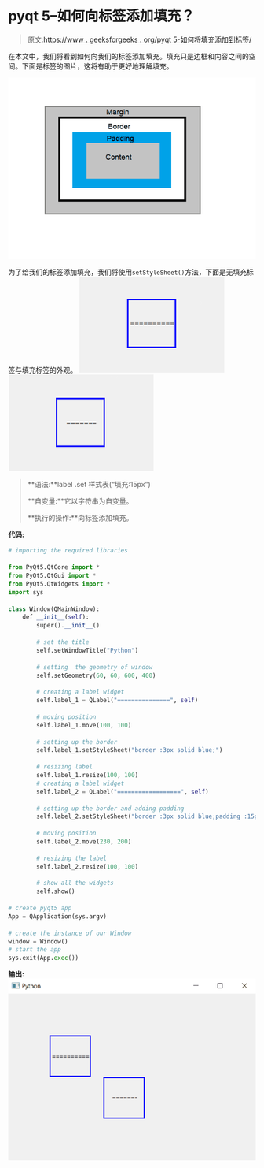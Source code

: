# pyqt 5–如何向标签添加填充？

> 原文:[https://www . geeksforgeeks . org/pyqt 5-如何将填充添加到标签/](https://www.geeksforgeeks.org/pyqt5-how-to-add-padding-to-a-label/)

在本文中，我们将看到如何向我们的标签添加填充。填充只是边框和内容之间的空间。下面是标签的图片，这将有助于更好地理解填充。

![](img/995614c2e42c343b395ea586ae47d44a.png)

为了给我们的标签添加填充，我们将使用`setStyleSheet()`方法，下面是无填充标签与填充标签的外观。
![](img/f354edf01fdc41a59d6ca273262e10ea.png) ![](img/1a63cb58ea623792e3926d0e3ec1be7a.png)

> **语法:**label .set 样式表(“填充:15px”)
> 
> **自变量:**它以字符串为自变量。
> 
> **执行的操作:**向标签添加填充。

**代码:**

```py
# importing the required libraries

from PyQt5.QtCore import * 
from PyQt5.QtGui import * 
from PyQt5.QtWidgets import * 
import sys

class Window(QMainWindow):
    def __init__(self):
        super().__init__()

        # set the title
        self.setWindowTitle("Python")

        # setting  the geometry of window
        self.setGeometry(60, 60, 600, 400)

        # creating a label widget
        self.label_1 = QLabel("===============", self)

        # moving position
        self.label_1.move(100, 100)

        # setting up the border
        self.label_1.setStyleSheet("border :3px solid blue;")

        # resizing label
        self.label_1.resize(100, 100)
        # creating a label widget
        self.label_2 = QLabel("==================", self)

        # setting up the border and adding padding
        self.label_2.setStyleSheet("border :3px solid blue;padding :15px")

        # moving position
        self.label_2.move(230, 200)

        # resizing the label
        self.label_2.resize(100, 100)

        # show all the widgets
        self.show()

# create pyqt5 app
App = QApplication(sys.argv)

# create the instance of our Window
window = Window()
# start the app
sys.exit(App.exec())
```

**输出:**
![](img/5fe79bc455ddbf2bc5cc55126cbcab07.png)